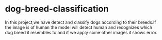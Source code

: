 # dog-breed-classification
In this project,we have detect and classify dogs according to their breeds.If the image is of human the model will detect human and recognizes which dog breed it resembles to and if we apply some other images it shows error.
